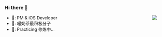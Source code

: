 ### Hi there 👋

<!--
**zcill/zcill** is a ✨ _special_ ✨ repository because its `README.md` (this file) appears on your GitHub profile.

Here are some ideas to get you started:

- 🔭 I’m currently working on ...
- 🌱 I’m currently learning ...
- 👯 I’m looking to collaborate on ...
- 🤔 I’m looking for help with ...
- 💬 Ask me about ...
- 📫 How to reach me: ...
- 😄 Pronouns: ...
- ⚡ Fun fact: ...
-->

<img align="right" src="https://github-readme-stats.vercel.app/api?username=zcill&show_icons=true&icon_color=CE1D2D&text_color=718096&bg_color=ffffff&hide_title=true" />

- 📱: PM & iOS Developer
- 🥤: 嘬奶茶最积极分子
- 🤧: Practicing 修炼中...
